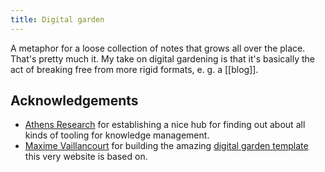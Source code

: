 ```yaml
---
title: Digital garden
---
```


A metaphor for a loose collection of notes that grows all over the place. That's pretty much it. My take on digital gardening is that it's basically the act of breaking free from more rigid formats, e. g. a [[blog]].

## Acknowledgements

* [Athens Research](https://github.com/athensresearch) for establishing a nice hub for finding out about all kinds of tooling for knowledge management.
* [Maxime Vaillancourt](https://maximevaillancourt.com/) for building the amazing [digital garden template](https://github.com/maximevaillancourt/digital-garden-jekyll-template) this very website is based on.
